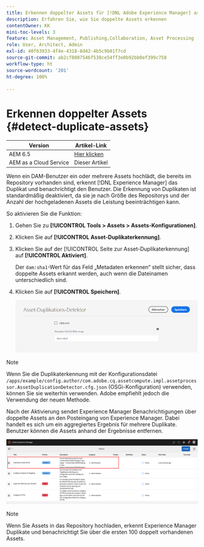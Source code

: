 ```yaml
---
title: Erkennen doppelter Assets für [!DNL Adobe Experience Manager] as a [!DNL Cloud Service]
description: Erfahren Sie, wie Sie doppelte Assets erkennen
contentOwner: KK
mini-toc-levels: 3
feature: Asset Management, Publishing,Collaboration, Asset Processing
role: User, Architect, Admin
exl-id: 40f63933-4f4e-4318-8d42-4b5c9b01f7cd
source-git-commit: ab2cf8007546f538ce54ff3e0b92bb0ef399c758
workflow-type: ht
source-wordcount: '201'
ht-degree: 100%

---
```



# Erkennen doppelter Assets {#detect-duplicate-assets}

| Version | Artikel-Link |
| -------- | ---------------------------- |
| AEM 6.5 | [Hier klicken](https://experienceleague.adobe.com/docs/experience-manager-65/assets/managing/duplicate-detection.html?lang=de) |
| AEM as a Cloud Service | Dieser Artikel |

Wenn ein DAM-Benutzer ein oder mehrere Assets hochlädt, die bereits im Repository vorhanden sind, erkennt [!DNL Experience Manager] das Duplikat und benachrichtigt den Benutzer. Die Erkennung von Duplikaten ist standardmäßig deaktiviert, da sie je nach Größe des Repositorys und der Anzahl der hochgeladenen Assets die Leistung beeinträchtigen kann.

So aktivieren Sie die Funktion:

1. Gehen Sie zu **[!UICONTROL Tools > Assets > Assets-Konfigurationen]**.

1. Klicken Sie auf **[!UICONTROL Asset-Duplikaterkennung]**.

1. Klicken Sie auf der [!UICONTROL Seite zur Asset-Duplikaterkennung] auf **[!UICONTROL Aktiviert]**.

   Der `dam:sha1`-Wert für das Feld „Metadaten erkennen“ stellt sicher, dass doppelte Assets erkannt werden, auch wenn die Dateinamen unterschiedlich sind.

1. Klicken Sie auf **[!UICONTROL Speichern]**.

   ![Asset-Duplikations-Detektor](assets/asset-duplication-detector.png)

>[!NOTE]
>
>Wenn Sie die Duplikaterkennung mit der Konfigurationsdatei `/apps/example/config.author/com.adobe.cq.assetcompute.impl.assetprocessor.AssetDuplicationDetector.cfg.json` (OSGi-Konfiguration) verwenden, können Sie sie weiterhin verwenden. Adobe empfiehlt jedoch die Verwendung der neuen Methode.


Nach der Aktivierung sendet Experience Manager Benachrichtigungen über doppelte Assets an den Posteingang von Experience Manager. Dabei handelt es sich um ein aggregiertes Ergebnis für mehrere Duplikate. Benutzer können die Assets anhand der Ergebnisse entfernen.

![Posteingangsbenachrichtigung für doppelte Assets](assets/duplicate-detect-inbox-notification.png)

>[!NOTE]
>
>Wenn Sie Assets in das Repository hochladen, erkennt Experience Manager Duplikate und benachrichtigt Sie über die ersten 100 doppelt vorhandenen Assets.
